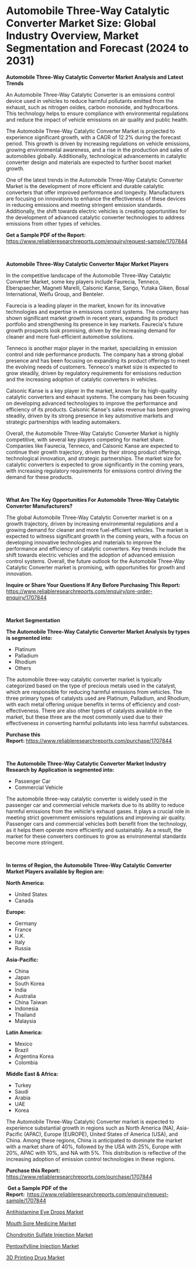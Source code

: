 <p><h1>Automobile Three-Way Catalytic Converter Market Size: Global Industry Overview, Market Segmentation and Forecast (2024 to 2031)</h1></p><p><strong>Automobile Three-Way Catalytic Converter Market Analysis and Latest Trends</strong></p>
<p><p>An Automobile Three-Way Catalytic Converter is an emissions control device used in vehicles to reduce harmful pollutants emitted from the exhaust, such as nitrogen oxides, carbon monoxide, and hydrocarbons. This technology helps to ensure compliance with environmental regulations and reduce the impact of vehicle emissions on air quality and public health.</p><p>The Automobile Three-Way Catalytic Converter Market is projected to experience significant growth, with a CAGR of 12.2% during the forecast period. This growth is driven by increasing regulations on vehicle emissions, growing environmental awareness, and a rise in the production and sales of automobiles globally. Additionally, technological advancements in catalytic converter design and materials are expected to further boost market growth.</p><p>One of the latest trends in the Automobile Three-Way Catalytic Converter Market is the development of more efficient and durable catalytic converters that offer improved performance and longevity. Manufacturers are focusing on innovations to enhance the effectiveness of these devices in reducing emissions and meeting stringent emission standards. Additionally, the shift towards electric vehicles is creating opportunities for the development of advanced catalytic converter technologies to address emissions from other types of vehicles.</p></p>
<p><strong>Get a Sample PDF of the Report:&nbsp;</strong> <a href="https://www.reliableresearchreports.com/enquiry/request-sample/1707844">https://www.reliableresearchreports.com/enquiry/request-sample/1707844</a></p>
<p>&nbsp;</p>
<p><strong>Automobile Three-Way Catalytic Converter Major Market Players</strong></p>
<p><p>In the competitive landscape of the Automobile Three-Way Catalytic Converter Market, some key players include Faurecia, Tenneco, Eberspaecher, Magneti Marelli, Calsonic Kanse, Sango, Yutaka Giken, Bosal International, Weifu Group, and Benteler. </p><p>Faurecia is a leading player in the market, known for its innovative technologies and expertise in emissions control systems. The company has shown significant market growth in recent years, expanding its product portfolio and strengthening its presence in key markets. Faurecia's future growth prospects look promising, driven by the increasing demand for cleaner and more fuel-efficient automotive solutions.</p><p>Tenneco is another major player in the market, specializing in emission control and ride performance products. The company has a strong global presence and has been focusing on expanding its product offerings to meet the evolving needs of customers. Tenneco's market size is expected to grow steadily, driven by regulatory requirements for emissions reduction and the increasing adoption of catalytic converters in vehicles.</p><p>Calsonic Kanse is a key player in the market, known for its high-quality catalytic converters and exhaust systems. The company has been focusing on developing advanced technologies to improve the performance and efficiency of its products. Calsonic Kanse's sales revenue has been growing steadily, driven by its strong presence in key automotive markets and strategic partnerships with leading automakers.</p><p>Overall, the Automobile Three-Way Catalytic Converter Market is highly competitive, with several key players competing for market share. Companies like Faurecia, Tenneco, and Calsonic Kanse are expected to continue their growth trajectory, driven by their strong product offerings, technological innovation, and strategic partnerships. The market size for catalytic converters is expected to grow significantly in the coming years, with increasing regulatory requirements for emissions control driving the demand for these products.</p></p>
<p>&nbsp;</p>
<p><strong>What Are The Key Opportunities For Automobile Three-Way Catalytic Converter Manufacturers?</strong></p>
<p><p>The global Automobile Three-Way Catalytic Converter market is on a growth trajectory, driven by increasing environmental regulations and a growing demand for cleaner and more fuel-efficient vehicles. The market is expected to witness significant growth in the coming years, with a focus on developing innovative technologies and materials to improve the performance and efficiency of catalytic converters. Key trends include the shift towards electric vehicles and the adoption of advanced emission control systems. Overall, the future outlook for the Automobile Three-Way Catalytic Converter market is promising, with opportunities for growth and innovation.</p></p>
<p><strong>Inquire or Share Your Questions If Any Before Purchasing This Report:</strong> <a href="https://www.reliableresearchreports.com/enquiry/pre-order-enquiry/1707844">https://www.reliableresearchreports.com/enquiry/pre-order-enquiry/1707844</a></p>
<p>&nbsp;</p>
<p><strong>Market Segmentation</strong></p>
<p><strong>The Automobile Three-Way Catalytic Converter Market Analysis by types is segmented into:</strong></p>
<p><ul><li>Platinum</li><li>Palladium</li><li>Rhodium</li><li>Others</li></ul></p>
<p><p>The automobile three-way catalytic converter market is typically categorized based on the type of precious metals used in the catalyst, which are responsible for reducing harmful emissions from vehicles. The three primary types of catalysts used are Platinum, Palladium, and Rhodium, with each metal offering unique benefits in terms of efficiency and cost-effectiveness. There are also other types of catalysts available in the market, but these three are the most commonly used due to their effectiveness in converting harmful pollutants into less harmful substances.</p></p>
<p><strong>Purchase this Report:&nbsp;</strong><a href="https://www.reliableresearchreports.com/purchase/1707844">https://www.reliableresearchreports.com/purchase/1707844</a></p>
<p>&nbsp;</p>
<p><strong>The Automobile Three-Way Catalytic Converter Market Industry Research by Application is segmented into:</strong></p>
<p><ul><li>Passenger Car</li><li>Commercial Vehicle</li></ul></p>
<p><p>The automobile three-way catalytic converter is widely used in the passenger car and commercial vehicle markets due to its ability to reduce harmful emissions from the vehicle's exhaust gases. It plays a crucial role in meeting strict government emissions regulations and improving air quality. Passenger cars and commercial vehicles both benefit from the technology, as it helps them operate more efficiently and sustainably. As a result, the market for these converters continues to grow as environmental standards become more stringent.</p></p>
<p>&nbsp;</p>
<p><strong>In terms of Region, the Automobile Three-Way Catalytic Converter Market Players available by Region are:</strong></p>
<p>
    <p> <strong> North America: </strong>
        <ul>
            <li>United States</li>
            <li>Canada</li>
        </ul>
        </p> 
    <p> <strong> Europe: </strong>
        <ul>
            <li>Germany</li>
            <li>France</li>
            <li>U.K.</li>
            <li>Italy</li>
            <li>Russia</li>
        </ul>
        </p> 
    <p> <strong> Asia-Pacific: </strong>
        <ul>
            <li>China</li>
            <li>Japan</li>
            <li>South Korea</li>
            <li>India</li>
            <li>Australia</li>
            <li>China Taiwan</li>
            <li>Indonesia</li>
            <li>Thailand</li>
            <li>Malaysia</li>
        </ul>
        </p> 
    <p> <strong> Latin America: </strong>
        <ul>
            <li>Mexico</li>
            <li>Brazil</li>
            <li>Argentina Korea</li>
            <li>Colombia</li>
        </ul>
        </p> 
    <p> <strong> Middle East & Africa: </strong>
        <ul>
            <li>Turkey</li>
            <li>Saudi</li>
            <li>Arabia</li>
            <li>UAE</li>
            <li>Korea</li>
        </ul>
    </p>
    </p>
<p><p>The Automobile Three-Way Catalytic Converter market is expected to experience substantial growth in regions such as North America (NA), Asia-Pacific (APAC), Europe (EUROPE), United States of America (USA), and China. Among these regions, China is anticipated to dominate the market with a market share of 40%, followed by the USA with 25%, Europe with 20%, APAC with 10%, and NA with 5%. This distribution is reflective of the increasing adoption of emission control technologies in these regions.</p></p>
<p><strong>Purchase this Report: </strong><a href="https://www.reliableresearchreports.com/purchase/1707844">https://www.reliableresearchreports.com/purchase/1707844</a></p>
<p>&nbsp;<strong>Get a Sample PDF of the Report:&nbsp;&nbsp;</strong><a href="https://www.reliableresearchreports.com/enquiry/request-sample/1707844">https://www.reliableresearchreports.com/enquiry/request-sample/1707844</a></p>
<p><strong></strong></p>
<p><p><a href="https://medium.com/@twiladurgan/antihistamine-eye-drops-market-share-evolution-and-market-growth-trends-2024-2031-2a4fc54f51cf">Antihistamine Eye Drops Market</a></p><p><a href="https://medium.com/@jamesday5g/mouth-sore-medicine-market-insight-market-trends-growth-forecasted-from-2024-to-2031-540090a5b57f">Mouth Sore Medicine Market</a></p><p><a href="https://medium.com/@krish.reportprime/analyzing-chondroitin-sulfate-injection-market-global-industry-perspective-and-forecast-2024-to-719d93158209">Chondroitin Sulfate Injection Market</a></p><p><a href="https://medium.com/@jamesday5g/pentoxifylline-injection-market-analysis-its-cagr-market-segmentation-and-global-industry-01e418e5fcef">Pentoxifylline Injection Market</a></p><p><a href="https://medium.com/@krish.reportprime/3d-printing-drug-market-outlook-industry-overview-and-forecast-2024-to-2031-78cfdadbbce2">3D Printing Drug Market</a></p></p>